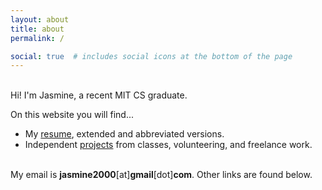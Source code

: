 ```yaml
---
layout: about
title: about
permalink: /

social: true  # includes social icons at the bottom of the page
---
```

\
Hi! I'm Jasmine, a recent MIT CS graduate. 

On this website you will find... 

* My [resume](/resume/), extended and abbreviated versions. 
* Independent [projects](/projects/) from classes, volunteering, and freelance work. 


\
My email is **jasmine2000**[at]**gmail**[dot]**com**. Other links are found below.

